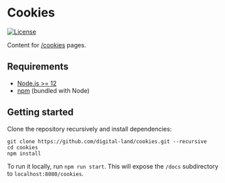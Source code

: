 # Cookies

[![License](https://img.shields.io/github/license/mashape/apistatus.svg)](LICENSE)

Content for [/cookies](https://digital-land.github.io/cookies) pages.

## Requirements

- [Node.js >= 12](https://nodejs.org/)
- [npm](https://npmjs.com/) (bundled with Node)

## Getting started

Clone the repository recursively and install dependencies:

```
git clone https://github.com/digital-land/cookies.git --recursive
cd cookies
npm install
```

To run it locally, run `npm run start`. This will expose the `/docs` subdirectory to `localhost:8080/cookies`.
